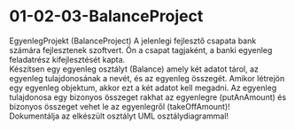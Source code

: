 # 01-02-03-BalanceProject
EgyenlegProjekt (BalanceProject) A jelenlegi fejlesztő csapata bank számára fejlesztenek szoftvert. Ön a csapat tagjaként, a banki egyenleg feladatrész kifejlesztését kapta.     
Készítsen egy egyenleg osztályt (Balance) amely két adatot tárol, az egyenleg tulajdonosának a nevét, és az egyenleg összegét. Amikor létrejön egy egyenleg objektum, akkor ezt a két adatot kell megadni. Az egyenleg tulajdonosa egy bizonyos összeget rakhat az egyenlegre (putAnAmount) és bizonyos összeget vehet le az egyenlegről (takeOffAmount)!    
Dokumentálja az elkészült osztályt UML osztálydiagrammal!    
